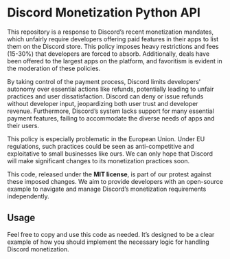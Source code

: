 # Discord Monetization Python API

This repository is a response to Discord’s recent monetization mandates, which unfairly require developers offering paid features in their apps to list them on the Discord store. This policy imposes heavy restrictions and fees (15-30%) that developers are forced to absorb. Additionally, deals have been offered to the largest apps on the platform, and favoritism is evident in the moderation of these policies.

By taking control of the payment process, Discord limits developers' autonomy over essential actions like refunds, potentially leading to unfair practices and user dissatisfaction. Discord can deny or issue refunds without developer input, jeopardizing both user trust and developer revenue. Furthermore, Discord’s system lacks support for many essential payment features, failing to accommodate the diverse needs of apps and their users.

This policy is especially problematic in the European Union. Under EU regulations, such practices could be seen as anti-competitive and exploitative to small businesses like ours. We can only hope that Discord will make significant changes to its monetization practices soon.

This code, released under the **MIT license**, is part of our protest against these imposed changes. We aim to provide developers with an open-source example to navigate and manage Discord’s monetization requirements independently.

## Usage

Feel free to copy and use this code as needed. It’s designed to be a clear example of how you should implement the necessary logic for handling Discord monetization.
